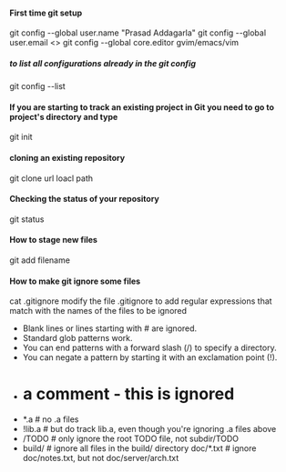 #### First time git setup
git config --global user.name "Prasad Addagarla"
git config --global user.email <>
git config --global core.editor gvim/emacs/vim
##### to list all configurations already in the git config
git config --list 

#### If you are starting to track an existing project in Git you need to go to project's directory and type
 git init
#### cloning an existing repository
 git clone url loacl path
#### Checking the status of your repository
 git status
#### How to stage new files
 git add filename
#### How to make git ignore some files
 cat .gitignore
 modify the file .gitignore to add regular expressions that match with the names of the files to be ignored
* Blank lines or lines starting with # are ignored.
* Standard glob patterns work.
* You can end patterns with a forward slash (/) to specify a directory.
* You can negate a pattern by starting it with an exclamation point (!).
* # a comment - this is ignored
* *.a # no .a files
* !lib.a # but do track lib.a, even though you're ignoring .a files above
* /TODO # only ignore the root TODO file, not subdir/TODO
* build/ # ignore all files in the build/ directory
doc/*.txt # ignore doc/notes.txt, but not doc/server/arch.txt
